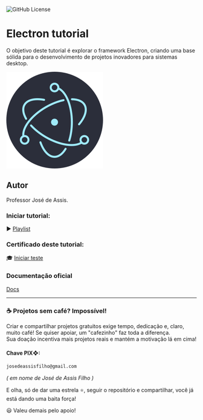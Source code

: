 ![GitHub License](https://img.shields.io/github/license/professorjosedeassis/electron)

# Electron tutorial
O objetivo deste tutorial é explorar o framework Electron, criando uma base sólida para o desenvolvimento de projetos inovadores para sistemas desktop.

![](https://github.com/professorjosedeassis/electron/blob/main/src/public/img/electron.png)
## Autor
Professor José de Assis.
### Iniciar tutorial:
▶️ [Playlist](https://youtube.com/playlist?list=PLbEOwbQR9lqybf2ehSR-KWEv_0g-HDJ50&si=bFJ_14BaRfseZMeJ)
### Certificado deste tutorial:
🎓 [Iniciar teste](https://forms.gle/4fhTBZ8b1uvGHbxb8)
### Documentação oficial
[Docs](https://www.electronjs.org/docs/latest/)

<hr>

### ☕ Projetos sem café? Impossível!
Criar e compartilhar projetos gratuitos exige tempo, dedicação e, claro, muito café! Se quiser apoiar, um "cafezinho" faz toda a diferença. <br>Sua doação incentiva mais projetos reais e mantém a motivação lá em cima!
#### Chave PIX❖:
~~~txt
josedeassisfilho@gmail.com
~~~
*( em nome de José de Assis Filho )*

E olha, só de dar uma estrela ⭐, seguir o repositório e compartilhar, você já está dando uma baita força!

😃 Valeu demais pelo apoio!
